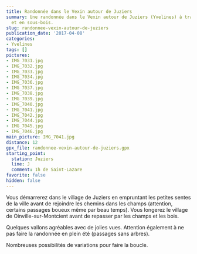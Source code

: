 ```yaml
---
title: Randonnée dans le Vexin autour de Juziers
summary: Une randonnée dans le Vexin autour de Juziers (Yvelines) à travers champs
  et en sous-bois.
slug: randonnee-vexin-autour-de-juziers
publication_date: '2017-04-08'
categories:
- Yvelines
tags: []
pictures:
- IMG_7031.jpg
- IMG_7032.jpg
- IMG_7033.jpg
- IMG_7034.jpg
- IMG_7036.jpg
- IMG_7037.jpg
- IMG_7038.jpg
- IMG_7039.jpg
- IMG_7040.jpg
- IMG_7041.jpg
- IMG_7042.jpg
- IMG_7044.jpg
- IMG_7045.jpg
- IMG_7046.jpg
main_picture: IMG_7041.jpg
distance: 12
gpx_file: randonnee-vexin-autour-de-juziers.gpx
starting_point:
  station: Juziers
  line: J
  comment: 1h de Saint-Lazare
favorite: false
hidden: false
---
```


Vous démarrerez dans le village de Juziers en empruntant les petites
sentes de la ville avant de rejoindre les chemins dans les champs (attention,
certains passages boueux même par beau temps). Vous longerez le village de Oinville-sur-Montcient
avant de repasser par les champs et les bois.

Quelques vallons agréables avec
de jolies vues. Attention également à ne pas faire la randonnée en plein été (passages
sans arbres).

Nombreuses possibilités de variations pour faire la boucle.
